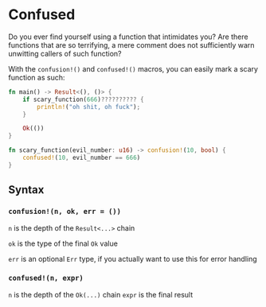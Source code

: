 # Confused

Do you ever find yourself using a function that intimidates you? Are there functions that are so terrifying, a mere comment does not sufficiently warn unwitting callers of such function?

With the `confusion!()` and `confused!()` macros, you can easily mark a scary function as such:

```rust
fn main() -> Result<(), ()> {
	if scary_function(666)?????????? {
		println!("oh shit, oh fuck");
	}

	Ok(())
}

fn scary_function(evil_number: u16) -> confusion!(10, bool) {
	confused!(10, evil_number == 666)
}
```

## Syntax

### `confusion!(n, ok, err = ())`

`n` is the depth of the `Result<...>` chain

`ok` is the type of the final `Ok` value

`err` is an optional `Err` type, if you actually want to use this for error handling

### `confused!(n, expr)`

`n` is the depth of the `Ok(...)` chain
`expr` is the final result
